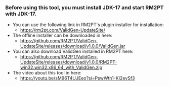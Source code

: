 ### Before using this tool, you must install JDK-17 and start RM2PT with JDK-17.
* You can use the following link in RM2PT's plugin installer for installation:
  - https://rm2pt.com/ValidGen-UpdateSite/
* The offline installer can be downloaded in here:
  - https://github.com/RM2PT/ValidGen-UpdateSite/releases/download/v1.0.0/ValidGen.jar
* You can also download ValidGen installed in RM2PT here:
  - https://github.com/RM2PT/ValidGen-UpdateSite/releases/download/v1.0.0/RM2PT-win32.win32.x86_64_with_ValidGen.zip
* The video about this tool in here:
  - https://youtu.be/sM96T4UJEeo?si=PswWth1-KI2evSf3
